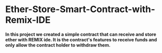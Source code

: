 # Ether-Store-Smart-Contract-with-Remix-IDE

#### In this project we created a simple contract that can receive and store ether with REMIX ide. It is the contract's features to receive funds and only allow the contract holder to withdraw them.
